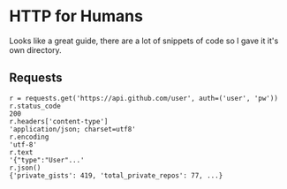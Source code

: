 # HTTP for Humans
    
Looks like a great guide, there are a lot of snippets of code so I gave it it's own directory.

## Requests

```
r = requests.get('https://api.github.com/user', auth=('user', 'pw'))
r.status_code
200
r.headers['content-type']
'application/json; charset=utf8'
r.encoding
'utf-8'
r.text
'{"type":"User"...'
r.json()
{'private_gists': 419, 'total_private_repos': 77, ...}
```